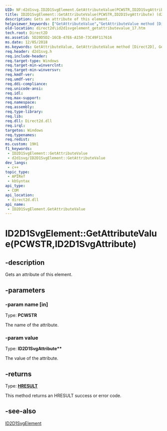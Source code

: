 ```yaml
---
UID: NF:d2d1svg.ID2D1SvgElement.GetAttributeValue(PCWSTR,ID2D1SvgAttribute)
title: ID2D1SvgElement::GetAttributeValue(PCWSTR,ID2D1SvgAttribute) (d2d1svg.h)
description: Gets an attribute of this element.
helpviewer_keywords: ["GetAttributeValue","GetAttributeValue method [Direct2D]","GetAttributeValue method [Direct2D]","ID2D1SvgElement interface","ID2D1SvgElement interface [Direct2D]","GetAttributeValue method","ID2D1SvgElement.GetAttributeValue","ID2D1SvgElement.GetAttributeValue(PCWSTR","ID2D1SvgAttribute)","ID2D1SvgElement::GetAttributeValue","ID2D1SvgElement::GetAttributeValue(PCWSTR","ID2D1SvgAttribute)","d2d1svg/ID2D1SvgElement::GetAttributeValue","direct2d.id2d1svgelement_getattributevalue_17"]
old-location: direct2d\id2d1svgelement_getattributevalue_17.htm
tech.root: Direct2D
ms.assetid: 5D20D5D2-16CB-47E6-A150-73C49F117616
ms.date: 12/05/2018
ms.keywords: GetAttributeValue, GetAttributeValue method [Direct2D], GetAttributeValue method [Direct2D],ID2D1SvgElement interface, ID2D1SvgElement interface [Direct2D],GetAttributeValue method, ID2D1SvgElement.GetAttributeValue, ID2D1SvgElement.GetAttributeValue(PCWSTR,ID2D1SvgAttribute), ID2D1SvgElement::GetAttributeValue, ID2D1SvgElement::GetAttributeValue(PCWSTR,ID2D1SvgAttribute), d2d1svg/ID2D1SvgElement::GetAttributeValue, direct2d.id2d1svgelement_getattributevalue_17
req.header: d2d1svg.h
req.include-header: 
req.target-type: Windows
req.target-min-winverclnt: 
req.target-min-winversvr: 
req.kmdf-ver: 
req.umdf-ver: 
req.ddi-compliance: 
req.unicode-ansi: 
req.idl: 
req.max-support: 
req.namespace: 
req.assembly: 
req.type-library: 
req.lib: 
req.dll: Direct2d.dll
req.irql: 
targetos: Windows
req.typenames: 
req.redist: 
ms.custom: 19H1
f1_keywords:
 - ID2D1SvgElement::GetAttributeValue
 - d2d1svg/ID2D1SvgElement::GetAttributeValue
dev_langs:
 - c++
topic_type:
 - APIRef
 - kbSyntax
api_type:
 - COM
api_location:
 - direct2d.dll
api_name:
 - ID2D1SvgElement.GetAttributeValue
---
```


# ID2D1SvgElement::GetAttributeValue(PCWSTR,ID2D1SvgAttribute)


## -description

Gets an attribute of this element.

## -parameters

### -param name [in]

Type: <b>PCWSTR</b>

The name of the attribute.

### -param value

Type: <b>ID2D1SvgAttribute**</b>

The value of the attribute.

## -returns

Type: <b><a href="/windows/win32/com/structure-of-com-error-codes">HRESULT</a></b>

This method returns an HRESULT success or error code.

## -see-also

<a href="https://docs.microsoft.com/windows/desktop/api/d2d1svg/nn-d2d1svg-id2d1svgelement">ID2D1SvgElement</a>

